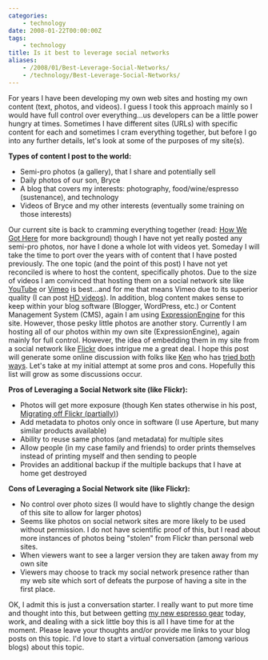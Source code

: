 ```yaml
---
categories:
    - technology
date: 2008-01-22T00:00:00Z
tags:
    - technology
title: Is it best to leverage social networks
aliases: 
    - /2008/01/Best-Leverage-Social-Networks/
    - /technology/Best-Leverage-Social-Networks/
---
```


For years I have been developing my own web sites and hosting my own content (text, photos, and videos). I guess I took this approach mainly so I would have full control over everything...us developers can be a little power hungry at times. Sometimes I have different sites (URLs) with specific content for each and sometimes I cram everything together, but before I go into any further details, let's look at some of the purposes of my
site(s). 

**Types of content I post to the world:**

* Semi-pro photos (a gallery), that I share and potentially sell
* Daily photos of our son, Bryce
* A blog that covers my interests: photography, food/wine/espresso (sustenance), and technology
* Videos of Bryce and my other interests (eventually some training on those interests)

Our current site is back to cramming everything together (read: [How We Got Here][] for more background) though I have not yet really posted any
semi-pro photos, nor have I done a whole lot with videos yet. Someday I will take the time to port over the years with of content that I have
posted previously. The one topic (and the point of this post) I have not yet reconciled is where to host the content, specifically photos. Due to
the size of videos I am convinced that hosting them on a social network site like [YouTube][] or [Vimeo][] is best...and for me that means
Vimeo due to its superior quality (I can post [HD videos][]). In addition, blog content makes sense to keep within your blog software
(Blogger, WordPress, etc.) or Content Management System (CMS), again I am using [ExpressionEngine][4] for this site. However, those
pesky little photos are another story. Currently I am hosting all of our photos within my own site (ExpressionEngine), again mainly for full
control. However, the idea of embedding them in my site from a social network like [Flickr][] does intrigue me a great deal. I hope this post
will generate some online discussion with folks like [Ken][] who has [tried both ways][]. Let's take at my initial attempt at some pros and
cons. Hopefully this list will grow as some discussions occur. 

**Pros of Leveraging a Social Network site (like Flickr):**

* Photos will get more exposure (though Ken states otherwise in his post, [Migrating off Flickr (partially)][])
* Add metadata to photos only once in software (I use Aperture, but many similar products available)
* Ability to reuse same photos (and metadata) for multiple sites
* Allow people (in my case family and friends) to order prints themselves instead of printing myself and then sending to people
* Provides an additional backup if the multiple backups that I have at home get destroyed

**Cons of Leveraging a Social Network site (like Flickr):**

* No control over photo sizes (I would have to slightly change the design of this site to allow for larger photos)
* Seems like photos on social network sites are more likely to be used without permission. I do not have scientific proof of this, but I read about more instances of photos being "stolen" from Flickr than personal web sites.
* When viewers want to see a larger version they are taken away from my own site
* Viewers may choose to track my social network presence rather than my web site which sort of defeats the purpose of having a site in the first place.

OK, I admit this is just a conversation starter. I really want to put
more time and thought into this, but between getting [my new espresso gear][spro] today, work, and dealing with a sick little boy this is all I
have time for at the moment. Please leave your thoughts and/or provide me links to your blog posts on this topic. I'd love to start a virtual
conversation (among various blogs) about this topic.

[How We Got Here]: /2008/01/how-we-got-here "How we got here"
[YouTube]: http://youtube.com "YouTube"
[Vimeo]: http://www.vimeo.com "Vimeo"
[HD videos]: http://vimeo.com/ebohling "vimeo.com - ebohling"
[4]: http://www.expressionengine.com "Expression Engine - the best CMS available"
[Flickr]: http://www.flickr.com "Flickr - photo sharing social network"
[Ken]: http://kwc.org/ "KWC.org"
[tried both ways]: http://kwc.org/blog/archives/2007/2007-12-29.migrating_off_flickr_partially.html "kwc.org - to flickr or not"
[Migrating off Flickr (partially)]: http://kwc.org/blog/archives/2007/2007-12-29.migrating_off_flickr_partially.html "Migrating off Flickr - partially"
[spro]: /2008/01/new-spro-gear-here "New Spro Gear is Here"